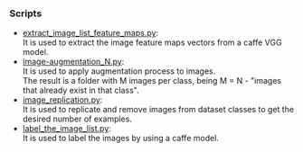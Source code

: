 ### Scripts

* [extract_image_list_feature_maps.py](extract_image_list_feature_maps.py): <br>It is used to extract the image feature maps vectors from a caffe VGG model.
* [image-augmentation_N.py](image-augmentation_N.py): <br>It is used to apply augmentation process to images.<br>
  The result is a folder with M images per class, being M = N - "images that already exist in that class".
* [image_replication.py](image_replication.py): <br>It is used to replicate and remove images from dataset classes to get the desired number of examples.
* [label_the_image_list.py](label_the_image_list.py): <br>It is used to label the images by using a caffe model.
